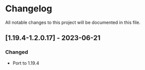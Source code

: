 # Changelog
All notable changes to this project will be documented in this file.

## [1.19.4-1.2.0.17] - 2023-06-21
### Changed
 - Port to 1.19.4